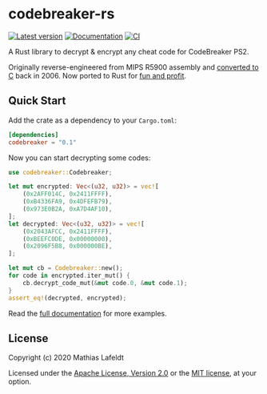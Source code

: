 # codebreaker-rs

[![Latest version](https://img.shields.io/crates/v/codebreaker.svg)](https://crates.io/crates/codebreaker)
[![Documentation](https://docs.rs/codebreaker/badge.svg)](https://docs.rs/codebreaker)
[![CI](https://github.com/mlafeldt/codebreaker-rs/workflows/Rust/badge.svg)](https://github.com/mlafeldt/codebreaker-rs/actions)

A Rust library to decrypt & encrypt any cheat code for CodeBreaker PS2.

Originally reverse-engineered from MIPS R5900 assembly and [converted to C](https://github.com/mlafeldt/cb2util/blob/v1.9/cb2_crypto.c) back in 2006. Now ported to Rust for [fun and profit](https://github.com/mlafeldt/cb2util/pull/13).

## Quick Start

Add the crate as a dependency to your `Cargo.toml`:

```toml
[dependencies]
codebreaker = "0.1"
```

Now you can start decrypting some codes:

```rust
use codebreaker::Codebreaker;

let mut encrypted: Vec<(u32, u32)> = vec![
    (0x2AFF014C, 0x2411FFFF),
    (0xB4336FA9, 0x4DFEFB79),
    (0x973E0B2A, 0xA7D4AF10),
];
let decrypted: Vec<(u32, u32)> = vec![
    (0x2043AFCC, 0x2411FFFF),
    (0xBEEFC0DE, 0x00000000),
    (0x2096F5B8, 0x000000BE),
];

let mut cb = Codebreaker::new();
for code in encrypted.iter_mut() {
    cb.decrypt_code_mut(&mut code.0, &mut code.1);
}
assert_eq!(decrypted, encrypted);
```

Read the [full documentation](https://docs.rs/codebreaker) for more examples.

## License

Copyright (c) 2020 Mathias Lafeldt

Licensed under the [Apache License, Version 2.0](LICENSE-APACHE) or the [MIT license](LICENSE-MIT), at your option.
